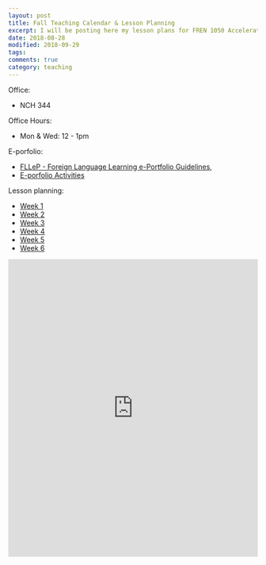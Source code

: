 ```yaml
---
layout: post
title: Fall Teaching Calendar & Lesson Planning
excerpt: I will be posting here my lesson plans for FREN 1050 Accelerated French, every week.     
date: 2018-08-28 
modified: 2018-09-29 
tags: 
comments: true
category: teaching
---
```

Office: 
- NCH 344   

Office Hours: 
- Mon & Wed: 12 - 1pm  

E-porfolio: 
- [FLLeP - Foreign Language Learning e-Portfolio Guidelines](http://simp.ly/publish/LhgQmV), 
- [E-porfolio Activities](http://simp.ly/publish/LtZD0m)

Lesson planning: 
- [Week 1](http://simp.ly/publish/ZGHPVp) 
- [Week 2](https://app.simplenote.com/publish/CTLRzX) 
- [Week 3](https://app.simplenote.com/publish/MyxJt8)   
- [Week 4](http://simp.ly/publish/nWV6q8)  
- [Week 5](https://app.simplenote.com/publish/m8lNwq)
- [Week 6](https://app.simplenote.com/publish/9ktzXq)  

<iframe src="https://calendar.google.com/calendar/embed?showTitle=0&amp;showDate=0&amp;showPrint=0&amp;showTabs=0&amp;showCalendars=0&amp;showTz=0&amp;height=600&amp;wkst=1&amp;bgcolor=%23FFFFFF&amp;src=virginia.edu_nf5j6ocml9bijdeg9aluej4710%40group.calendar.google.com&amp;color=%23B1365F&amp;ctz=America%2FNew_York" style="border-width:0" width="100%" height="600" frameborder="0" scrolling="no"></iframe>


